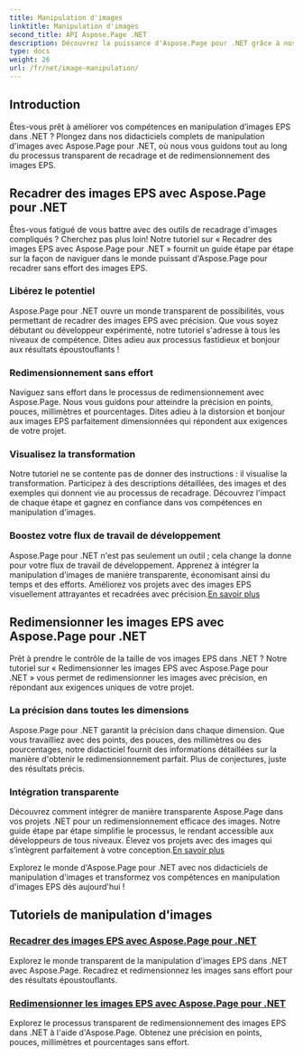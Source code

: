 ```yaml
---
title: Manipulation d'images
linktitle: Manipulation d'images
second_title: API Aspose.Page .NET
description: Découvrez la puissance d'Aspose.Page pour .NET grâce à nos didacticiels de manipulation d'images. Recadrez et redimensionnez sans effort les images EPS pour des résultats époustouflants et précis.
type: docs
weight: 26
url: /fr/net/image-manipulation/
---
```

## Introduction

Êtes-vous prêt à améliorer vos compétences en manipulation d’images EPS dans .NET ? Plongez dans nos didacticiels complets de manipulation d'images avec Aspose.Page pour .NET, où nous vous guidons tout au long du processus transparent de recadrage et de redimensionnement des images EPS.

## Recadrer des images EPS avec Aspose.Page pour .NET
Êtes-vous fatigué de vous battre avec des outils de recadrage d'images compliqués ? Cherchez pas plus loin! Notre tutoriel sur « Recadrer des images EPS avec Aspose.Page pour .NET » fournit un guide étape par étape sur la façon de naviguer dans le monde puissant d'Aspose.Page pour recadrer sans effort des images EPS.

### Libérez le potentiel
Aspose.Page pour .NET ouvre un monde transparent de possibilités, vous permettant de recadrer des images EPS avec précision. Que vous soyez débutant ou développeur expérimenté, notre tutoriel s'adresse à tous les niveaux de compétence. Dites adieu aux processus fastidieux et bonjour aux résultats époustouflants !

### Redimensionnement sans effort
Naviguez sans effort dans le processus de redimensionnement avec Aspose.Page. Nous vous guidons pour atteindre la précision en points, pouces, millimètres et pourcentages. Dites adieu à la distorsion et bonjour aux images EPS parfaitement dimensionnées qui répondent aux exigences de votre projet.

### Visualisez la transformation
Notre tutoriel ne se contente pas de donner des instructions : il visualise la transformation. Participez à des descriptions détaillées, des images et des exemples qui donnent vie au processus de recadrage. Découvrez l'impact de chaque étape et gagnez en confiance dans vos compétences en manipulation d'images.

### Boostez votre flux de travail de développement
 Aspose.Page pour .NET n'est pas seulement un outil ; cela change la donne pour votre flux de travail de développement. Apprenez à intégrer la manipulation d’images de manière transparente, économisant ainsi du temps et des efforts. Améliorez vos projets avec des images EPS visuellement attrayantes et recadrées avec précision.[En savoir plus](./crop-eps-images/)

## Redimensionner les images EPS avec Aspose.Page pour .NET
Prêt à prendre le contrôle de la taille de vos images EPS dans .NET ? Notre tutoriel sur « Redimensionner les images EPS avec Aspose.Page pour .NET » vous permet de redimensionner les images avec précision, en répondant aux exigences uniques de votre projet.

### La précision dans toutes les dimensions
Aspose.Page pour .NET garantit la précision dans chaque dimension. Que vous travailliez avec des points, des pouces, des millimètres ou des pourcentages, notre didacticiel fournit des informations détaillées sur la manière d'obtenir le redimensionnement parfait. Plus de conjectures, juste des résultats précis.

### Intégration transparente
 Découvrez comment intégrer de manière transparente Aspose.Page dans vos projets .NET pour un redimensionnement efficace des images. Notre guide étape par étape simplifie le processus, le rendant accessible aux développeurs de tous niveaux. Élevez vos projets avec des images qui s’intègrent parfaitement à votre conception.[En savoir plus](./resize-eps-images/)

Explorez le monde d'Aspose.Page pour .NET avec nos didacticiels de manipulation d'images et transformez vos compétences en manipulation d'images EPS dès aujourd'hui !
## Tutoriels de manipulation d'images
### [Recadrer des images EPS avec Aspose.Page pour .NET](./crop-eps-images/)
Explorez le monde transparent de la manipulation d'images EPS dans .NET avec Aspose.Page. Recadrez et redimensionnez les images sans effort pour des résultats époustouflants.
### [Redimensionner les images EPS avec Aspose.Page pour .NET](./resize-eps-images/)
Explorez le processus transparent de redimensionnement des images EPS dans .NET à l'aide d'Aspose.Page. Obtenez une précision en points, pouces, millimètres et pourcentages sans effort.